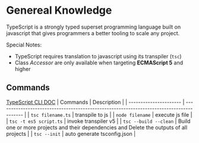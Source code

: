 # Genereal Knowledge

TypeScript is a strongly typed superset programming language built on javascript that gives programmers a better tooling to scale any project.

Special Notes:

-   TypeScript requires translation to javascript using its transpiler (`tsc`)
-   Class _Accessor_ are only available when targeting **ECMAScript 5** and higher

## Commands

[TypeScript CLI DOC](https://www.typescriptlang.org/docs/handbook/compiler-options.html)
| Commands | Description |
| ---------------------- | ---------------------------------------------------------------------------------------- |
| `tsc filename.ts` | transpile to js |
| `node filename` | execute js file |
| `tsc -t es5 script.ts` | invoke transpiler v5 |
| `tsc --build --clean` | Build one or more projects and their dependencies and Delete the outputs of all projects |
| `tsc --init` | auto generate tsconfig.json |
